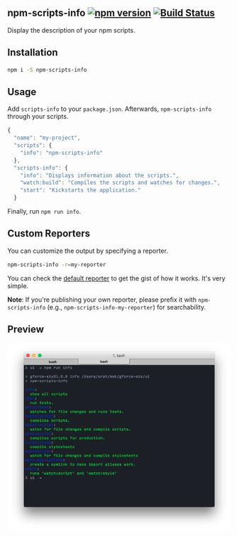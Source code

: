 ## npm-scripts-info [![npm version](http://img.shields.io/npm/v/npm-scripts-info.svg?style=flat-square)](https://npmjs.org/package/npm-scripts-info?style=flat-square) [![Build Status](https://img.shields.io/travis/srph/npm-scripts-info.svg?style=flat-square)](https://travis-ci.org/srph/npm-scripts-info?branch=master)
Display the description of your npm scripts.

## Installation
```bash
npm i -S npm-scripts-info
```

## Usage
Add `scripts-info` to your `package.json`. Afterwards, `npm-scripts-info` through your scripts.
```js
{
  "name": "my-project",
  "scripts": {
  	"info": "npm-scripts-info"
  },
  "scripts-info": {
  	"info": "Displays information about the scripts.",
  	"watch:build": "Compiles the scripts and watches for changes.",
  	"start": "Kickstarts the application."
  }
```
Finally, run `npm run info`.

## Custom Reporters
You can customize the output by specifying a reporter.
```bash
npm-scripts-info -r=my-reporter
```
You can check the [default reporter](lib/reporter.js) to get the gist of how it works. It's very simple.

**Note**: If you're publishing your own reporter, please prefix it with `npm-scripts-info` (e.g., `npm-scripts-info-my-reporter`) for searchability.

## Preview
![preview](preview.png)